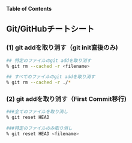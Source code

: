 **Table of Contents**
<!-- START doctoc -->
<!-- END doctoc -->


## Git/GitHubチートシート
### (1) git addを取り消す（git init直後のみ)

```zsh
## 特定のファイルのgit addを取り消す
% git rm --cached -r <filename>

## すべてのファイルのgit addを取り消す
% git rm --cached -r ./*
```
### (2) git addを取り消す（First Commit移行)

```zsh
###全てのファイルを取り消し
% git reset HEAD

###特定のファイルのみ取り消し
% git reset HEAD <filename>
```
